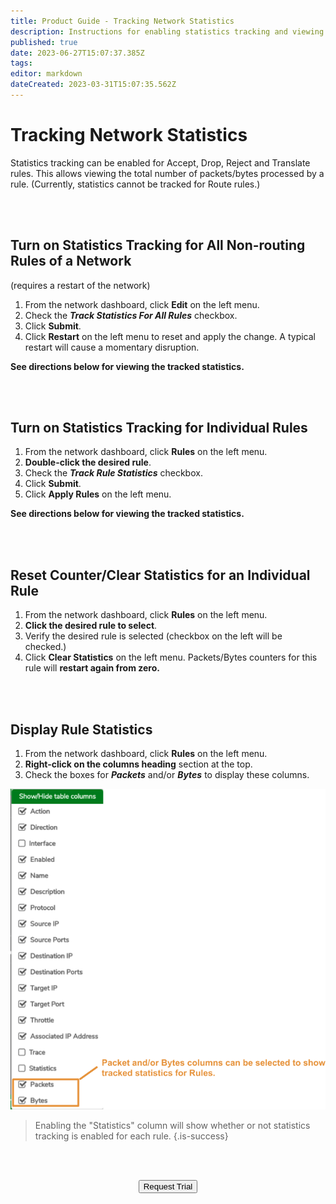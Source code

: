 ```yaml
---
title: Product Guide - Tracking Network Statistics
description: Instructions for enabling statistics tracking and viewing those tracked statistics on NAT/PAT and Firewall rules
published: true
date: 2023-06-27T15:07:37.385Z
tags: 
editor: markdown
dateCreated: 2023-03-31T15:07:35.562Z
---
```


# Tracking Network Statistics

Statistics tracking can be enabled for Accept, Drop, Reject and Translate rules. This allows viewing the total number of packets/bytes processed by a rule.  (Currently, statistics cannot be tracked for Route rules.)

<br>
<br>

## Turn on Statistics Tracking for All Non-routing Rules of a Network

(requires a restart of the network)

1.  From the network dashboard, click **Edit** on the left menu.
2.  Check the ***Track Statistics For All Rules*** checkbox.
3.  Click **Submit**.
4.  Click **Restart** on the left menu to reset and apply the change. A typical restart will cause a momentary disruption.


**See directions below for viewing the tracked statistics.**

<br>
<br>

## Turn on Statistics Tracking for Individual Rules

1.  From the network dashboard, click **Rules** on the left menu.
2.  **Double-click the desired rule**.
3.  Check the ***Track Rule Statistics*** checkbox.
4.  Click **Submit**.
5.  Click **Apply Rules** on the left menu.

**See directions below for viewing the tracked statistics.**

<br>
<br>

## Reset Counter/Clear Statistics for an Individual Rule

1.  From the network dashboard, click **Rules** on the left menu.
2.  **Click the desired rule to select**.
3.  Verify the desired rule is selected (checkbox on the left will be checked.)
4.  Click **Clear Statistics** on the left menu.  Packets/Bytes counters for this rule will **restart again from zero.**

<br>
<br>

## Display Rule Statistics

1.  From the network dashboard, click **Rules** on the left menu.
2.  **Right-click on the columns heading** section at the top.
3.  Check the boxes for ***Packets*** and/or ***Bytes*** to display these columns.

![Show Statistics](/public/userguide-sshots/trackstats-cols.png)

> Enabling the "Statistics" column will show whether or not statistics tracking is enabled for each rule. {.is-success}

<br>   



<br>

<div style="text-align:center; margin-bottom:5px">

  <a href="https://www.verge.io/test-drive#Demo-Section"><button class="button-cta">Request Trial</button></a>
</div>